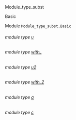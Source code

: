 Module_type_subst

Basic

Module `Module_type_subst.Basic`

<a id="module-type-u"></a>

###### module type [u](Module_type_subst.Basic.module-type-u.md)

<a id="module-type-with_"></a>

###### module type [with_](Module_type_subst.Basic.module-type-with_.md)

<a id="module-type-u2"></a>

###### module type [u2](Module_type_subst.Basic.module-type-u2.md)

<a id="module-type-with_2"></a>

###### module type [with_2](Module_type_subst.Basic.module-type-with_2.md)

<a id="module-type-a"></a>

###### module type [a](Module_type_subst.Basic.module-type-a.md)

<a id="module-type-c"></a>

###### module type [c](Module_type_subst.Basic.module-type-c.md)
